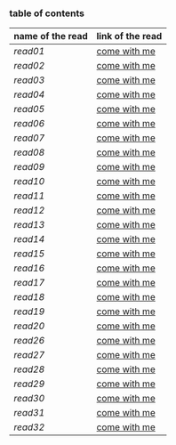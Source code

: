 ### table of contents

 **name of the read**   |   **link of the read**
 -----------------      |   --------
 *read01*               | [come with me](class-01.md)
 *read02*               |[come with me](class-02.md)
 *read03*               | [come with me](class-03.md)
 *read04*               |[come with me](class-04.md)
 *read05*               | [come with me](class-05.md)
 *read06*               |[come with me](class-06.md)
 *read07*               | [come with me](class-07.md)
 *read08*               |[come with me](class-08.md)
 *read09*               | [come with me](class-09.md)
 *read10*               |[come with me](class-10.md)
 *read11*               | [come with me](class-11.md)
 *read12*               |[come with me](class-12.md)
 *read13*               | [come with me](class-13.md)
 *read14*               |[come with me](class-14.md)
 *read15*               | [come with me](class-15.md)
 *read16*               | [come with me](class-16.md)
 *read17*               | [come with me](class-17.md)
 *read18*               | [come with me](class-18.md)
 *read19*               | [come with me](class-19.md)
 *read20*               | [come with me](class-20.md)
 *read26*               | [come with me](class-26.md)
 *read27*               | [come with me](class-27.md)
 *read28*               | [come with me](class-28.md)
 *read29*              | [come with me](class-29.md)
 *read30*              | [come with me](class-30.md)
 *read31*              | [come with me](class-31.md)
 *read32*              | [come with me](class-32.md)
